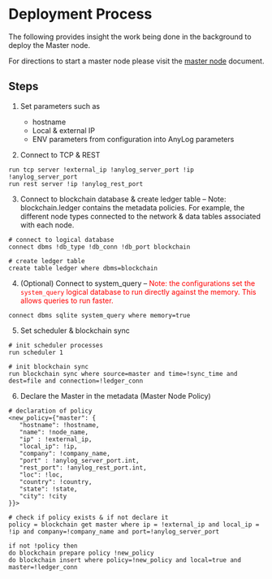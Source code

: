 # Deployment Process
The following provides insight the work being done in the background to deploy the Master node. 

For directions to start a master node please visit the [master node](master_node.md) document.

## Steps
1. Set parameters such as 
   * hostname 
   * Local & external IP 
   * ENV parameters from configuration into AnyLog parameters

   
2. Connect to TCP & REST 
```anylog
run tcp server !external_ip !anylog_server_port !ip !anylog_server_port
run rest server !ip !anylog_rest_port
```

3. Connect to blockchain database & create ledger table – Note: blockchain.ledger contains the metadata policies. 
For example, the different node types connected to the network & data tables associated with each node.
```anylog
# connect to logical database 
connect dbms !db_type !db_conn !db_port blockchain

# create ledger table  
create table ledger where dbms=blockchain
```

4. (Optional) Connect to system_query – <font color="red">Note: the configurations set the `system_query` logical 
database to run directly against the memory. This allows queries to run faster.</font> 
```anylog
connect dbms sqlite system_query where memory=true
```

5. Set scheduler & blockchain sync
```anylog
# init scheduler processes 
run scheduler 1 

# init blockchain sync
run blockchain sync where source=master and time=!sync_time and dest=file and connection=!ledger_conn
```

6. Declare the Master in the metadata (Master Node Policy)
```anylog
# declaration of policy
<new_policy={"master": {
   "hostname": !hostname, 
   "name": !node_name, 
   "ip" : !external_ip, 
   "local_ip": !ip, 
   "company": !company_name, 
   "port" : !anylog_server_port.int, 
   "rest_port": !anylog_rest_port.int, 
   "loc": !loc,
   "country": !country,
   "state": !state, 
   "city": !city
}}>

# check if policy exists & if not declare it 
policy = blockchain get master where ip = !external_ip and local_ip = !ip and company=!company_name and port=!anylog_server_port 

if not !policy then 
do blockchain prepare policy !new_policy
do blockchain insert where policy=!new_policy and local=true and master=!ledger_conn
```
